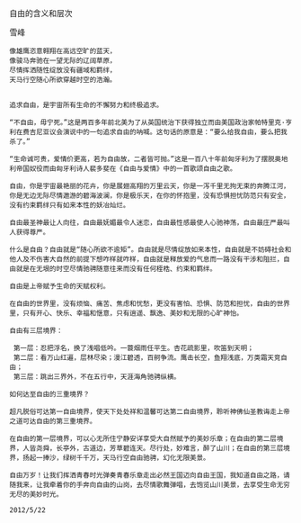 自由的含义和层次

雪峰


    像雄鹰恣意翱翔在高远空旷的蓝天，
    像骏马奔驰在一望无际的辽阔草原，
    尽情挥洒随性绽放没有疆域和羁绊，
    天马行空随心所欲穿越时空的浩瀚。


    追求自由，是宇宙所有生命的不懈努力和终极追求。

    “不自由，毋宁死。”这是两百多年前北美为了从英国统治下获得独立而由美国政治家帕特里克·亨利在费吉尼亚议会演说中的一句追求自由的呐喊。这句话的原意是：“要么给我自由，要么把我杀了。”

    “生命诚可贵，爱情价更高，若为自由故，二者皆可抛。”这是一百八十年前匈牙利为了摆脱奥地利帝国奴役而由匈牙利诗人裴多斐在《自由与爱情》中的一首歌颂自由之歌。

    自由，你是宇宙最艳丽的花卉，你是展翅高翔的万里云天，你是一泻千里无拘无束的奔腾江河，你是无边无际尽情遨游的碧海波澜，你是极乐天，在你的怀抱里，没有恐惧担忧防范只有安全，没有约束羁绊只有如来本性的妖冶灿烂。

    自由最圣神最让人向往，自由最妩媚最令人迷恋，自由最性感最使人心驰神荡，自由最庄严最叫人获得尊严。

    什么是自由？自由就是“随心所欲不逾矩”。自由就是尽情绽放如来本性，自由就是不妨碍社会和他人及不伤害大自然的前提下想咋样就咋样，自由就是释放爱的气息而一路没有干涉和阻拦，自由就是在无垠的时空尽情驰骋随意往来而没有任何桎梏、约束和羁绊。

    自由是上帝赋予生命的天赋权利。

    在自由的世界里，没有烦恼、痛苦、焦虑和忧愁，更没有害怕、恐惧、防范和担忧，自由的世界里，只有开心、快乐、幸福和惬意，只有逍遥、飘逸、美妙和无限的心旷神怡。

    自由有三层境界：

     第一层：忍把浮名，换了浅唱低吟。一蓑烟雨任平生。杏花疏影里，吹笛到天明；
     第二层：看万山红遍，层林尽染；漫江碧透，百舸争流。鹰击长空，鱼翔浅底，万类霜天竞自由；
     第三层：跳出三界外，不在五行中，天涯海角驰骋纵横。

    如何达至自由的三重境界？

    超凡脱俗可达第一自由境界，使天下处处祥和温馨可达第二自由境界，聆听神佛仙圣教诲走上帝之道可达自由的第三重境界。

    在自由的第一层境界，可以心无所住宁静安详享受大自然赋予的美妙乐章；在自由的第二层境界，人皆尧舜，长亭外，古道边，芳草碧连天。尽行处，妙难言，醉了山川；在自由的第三层境界，扬起一捧沙，绿树千千万，天马行空自由驰骋，幻化无限美景。

    自由万岁！让我们挥洒青春时光弹奏青春乐章走出必然王国迈向自由王国，我知道自由之路，请随我来，让我牵着你的手奔向自由的山岗，去尽情歌舞弹唱，去饱览山川美景，去享受生命无穷无尽的美妙时光。

    2012/5/22



